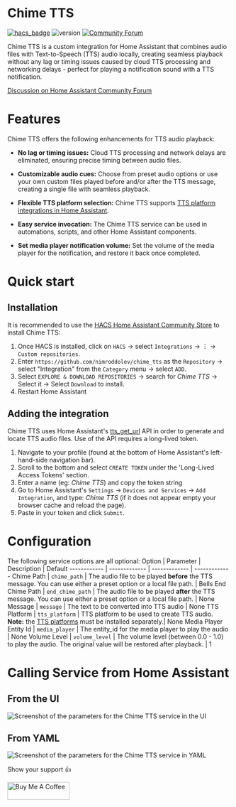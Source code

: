 # Chime TTS

[![hacs_badge](https://img.shields.io/badge/HACS-Custom-41BDF5.svg)](https://github.com/hacs/integration)
![version](https://img.shields.io/github/v/release/nimroddolev/chime_tts)
[![Community Forum][forum-shield]][forum]

Chime TTS is a custom integration for Home Assistant that combines audio files with Text-to-Speech (TTS) audio locally, creating seamless playback without any lag or timing issues caused by cloud TTS processing and networking delays - perfect for playing a notification sound with a TTS notification.

[Discussion on Home Assistant Community Forum](https://community.home-assistant.io/t/chime-tts-play-audio-before-after-tts-audio-lag-free/578430)

# Features

Chime TTS offers the following enhancements for TTS audio playback:

* **No lag or timing issues:** Cloud TTS processing and network delays are eliminated, ensuring precise timing between audio files.

* **Customizable audio cues:** Choose from preset audio options or use your own custom files played before and/or after the TTS message, creating a single file with seamless playback.

* **Flexible TTS platform selection:** Chime TTS supports [TTS platform integrations in Home Assistant](https://www.home-assistant.io/integrations/#text-to-speech).

* **Easy service invocation:** The Chime TTS service can be used in automations, scripts, and other Home Assistant components.

* **Set media player notification volume:** Set the volume of the media player for the notification, and restore it back once completed.

# Quick start

## Installation

It is recommended to use the [HACS Home Assistant Community Store](https://hacs.xyz/) to install Chime TTS:
1. Once HACS is installed, click on `HACS` -> select `Integrations` -> ⋮ -> `Custom repositories`.
2. Enter `https://github.com/nimroddolev/chime_tts` as the `Repository` -> select "Integration" from the `Category` menu -> select `ADD`.
3. Select `EXPLORE & DOWNLOAD REPOSITORIES` -> search for *Chime TTS* -> Select it -> Select `Download` to install.
4. Restart Home Assistant

## Adding the integration

Chime TTS uses Home Assistant's [tts_get_url](https://www.home-assistant.io/integrations/tts/#post-apitts_get_url) API in order to generate and locate TTS audio files. Use of the API requires a long-lived token.
1. Navigate to your profile (found at the bottom of Home Assistant's left-hand-side navigation bar).
2. Scroll to the bottom and select `CREATE TOKEN` under the 'Long-Lived Access Tokens' section.
3. Enter a name (eg: *Chime TTS*) and copy the token string
4. Go to Home Assistant's `Settings` -> `Devices and Services` -> `Add Integration`, and type: *Chime TTS* (if it does not appear empty your browser cache and reload the page).
5. Paste in your token and click `Submit`.

# Configuration

The following service options are all optional:
Option | Parameter | Description | Default
------------ | ------------- | ------------- | -------------
Chime Path | ```chime_path``` | The audio file to be played **before** the TTS message. You can use either a preset option or a local file path. | Bells
End Chime Path | ```end_chime_path``` | The audio file to be played **after** the TTS message. You can use either a preset option or a local file path. | None
Message | ```message``` | The text to be converted into TTS audio | None
TTS Platform | ```tts_platform``` | TTS platform to be used to create TTS audio. **Note:** the [TTS platforms](https://www.home-assistant.io/integrations/#text-to-speech) must be installed separately.| None
Media Player Entity Id | ```media_player``` | The entity_id for the media player to play the audio | None
Volume Level | ```volume_level``` | The volume level (between 0.0 - 1.0) to play the audio. The original value will be restored after playback. | 1

# Calling Service from Home Assistant

## From the UI

<picture>
<source media="(prefers-color-scheme: dark)" srcset="https://raw.githubusercontent.com/nimroddolev/chime_tts/main/images/call_service_from_ui-dark.png">
<source media="(prefers-color-scheme: light)" srcset="https://raw.githubusercontent.com/nimroddolev/chime_tts/main/images/call_service_from_ui-light.png">
<img alt="Screenshot of the parameters for the Chime TTS service in the UI" src="https://raw.githubusercontent.com/nimroddolev/chime_tts/main/images/call_service_from_ui-light">
</picture>

## From YAML
<picture>
<source media="(prefers-color-scheme: dark)" srcset="https://raw.githubusercontent.com/nimroddolev/chime_tts/main/images/call_service_from_yaml-dark.png">
<source media="(prefers-color-scheme: light)" srcset="https://raw.githubusercontent.com/nimroddolev/chime_tts/main/images/call_service_from_yaml-light.png">
<img alt="Screenshot of the parameters for the Chime TTS service in YAML" src=https://raw.githubusercontent.com/nimroddolev/chime_tts/main/images/call_service_from_yaml-light.png">
</picture>

[forum-shield]: https://img.shields.io/badge/community-forum-brightgreen.svg?style=popout
[forum]: https://community.home-assistant.io/t/chime-tts-play-audio-before-after-tts-audio-lag-free/578430

Show your support 👍

<a href="https://www.buymeacoffee.com/nimroddolev" target="_blank"><img src="https://cdn.buymeacoffee.com/buttons/v2/default-yellow.png" alt="Buy Me A Coffee" style="height: 40px !important;width: 140px !important;" ></a>